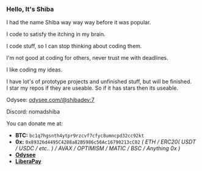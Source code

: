### Hello, It's Shiba

I had the name Shiba way way way before it was popular. 

I code to satisfy the itching in my brain.

I code stuff, so I can stop thinking about coding them.

I'm not good at coding for others, never trust me with deadlines.

I like coding my ideas.

I have lot's of prototype projects and unfinished stuff, but will be finished.<br/>
I star my repos if they are useable. So if it has stars then its useable.

Odysee: [odysee.com/@shibadev:7](https://odysee.com/@shibadev:7)

Discord: nomadshiba

You can donate me at:
- **BTC:** `bc1q7hgsnth4ytpr9rzcvf7cfyc8umncpd32cc92kt`
- **0x:** `0x89326d4495C4288a82B5986c56Ac16790213cC02` *( ETH / ERC20( USDT / USDC / etc.. ) / AVAX / OPTIMISM / MATIC / BSC / Anything 0x )*
- **[Odysee](https://odysee.com/@shibadev:7)**
- **[LiberaPay](https://en.liberapay.com/nomadshiba/donate)**
